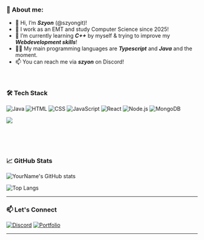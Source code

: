 ### 👋 About me:

- 👋 Hi, I’m ***Szyon*** (@szyongit)!
- 👀 I work as an EMT and study Computer Science since 2025!
- 🌱 I’m currently learning ***C++*** by myself & trying to improve my ***Webdevelopment skills***!
- 👩‍💻 My main programming languages are ***Typescript*** and ***Java*** and the moment.
- 📫 You can reach me via ***szyon*** on Discord!<br/><br/><br/>

### 🛠️ Tech Stack

![Java](https://img.shields.io/badge/-React-black?style=flat-square&logo=java)
![HTML](https://img.shields.io/badge/-JavaScript-black?style=flat-square&logo=html)
![CSS](https://img.shields.io/badge/-JavaScript-black?style=flat-square&logo=css)
![JavaScript](https://img.shields.io/badge/-JavaScript-black?style=flat-square&logo=javascript)
![React](https://img.shields.io/badge/-React-black?style=flat-square&logo=react)
![Node.js](https://img.shields.io/badge/-Node.js-black?style=flat-square&logo=node.js)
![MongoDB](https://img.shields.io/badge/-MongoDB-black?style=flat-square&logo=mongodb)

<img src="https://github-readme-stats.vercel.app/api/top-langs/?username=szyongit&layout=compact&theme=tokyonight" />

<br/><br/><br/>

### 📈 GitHub Stats

![YourName's GitHub stats](https://github-readme-stats.vercel.app/api?username=szyongit&show_icons=true&theme=radical)

![Top Langs](https://github-readme-stats.vercel.app/api/top-langs/?username=szyongit&layout=compact&theme=radical)

---

### 📫 Let's Connect

[![Discord](https://img.shields.io/badge/Discord-%237289DA.svg?style=for-the-badge&logo=discord&logoColor=white)](https://discordapp.com/users/637347742766858250)
[![Portfolio](https://img.shields.io/badge/Portfolio-Visit%20Now-blue?style=for-the-badge&logo=firefox&logoColor=white)](https://yourportfolio.com)

---

<!---![GitHub Stats](https://github-readme-streak-stats.herokuapp.com/?user=your-github-username&theme=tokyonight)--->


<!---
szyongit/szyongit is a ✨ special ✨ repository because its `README.md` (this file) appears on your GitHub profile.
You can click the Preview link to take a look at your changes.
--->

<!---
but I am looking forward to ***other languages***!
--->
